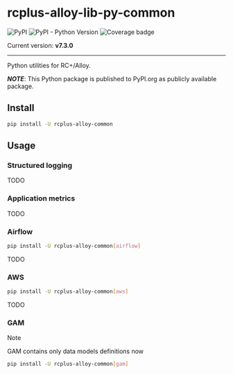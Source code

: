 # rcplus-alloy-lib-py-common

![PyPI](https://img.shields.io/pypi/v/rcplus-alloy-common)
![PyPI - Python Version](https://img.shields.io/pypi/pyversions/rcplus-alloy-common)
![Coverage badge](./coverage.svg)

Current version: **v7.3.0**

---

Python utilities for RC+/Alloy.

_**NOTE**_: This Python package is published to PyPI.org as publicly available package.

## Install

```bash
pip install -U rcplus-alloy-common
```

## Usage

### Structured logging

TODO

### Application metrics

TODO

### Airflow

```bash
pip install -U rcplus-alloy-common[airflow]
```

TODO

### AWS

```bash
pip install -U rcplus-alloy-common[aws]
```

TODO

### GAM
> [!NOTE]
> GAM contains only data models definitions now

```bash
pip install -U rcplus-alloy-common[gam]
```
